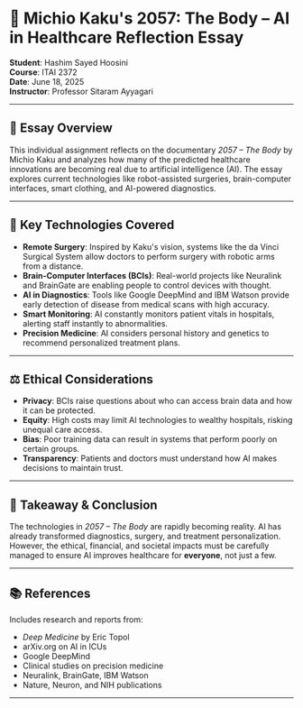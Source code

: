 # 🧠 Michio Kaku's 2057: The Body – AI in Healthcare Reflection Essay

**Student**: Hashim Sayed Hoosini  
**Course**: ITAI 2372  
**Date**: June 18, 2025  
**Instructor**: Professor Sitaram Ayyagari  

---

## 📘 Essay Overview

This individual assignment reflects on the documentary *2057 – The Body* by Michio Kaku and analyzes how many of the predicted healthcare innovations are becoming real due to artificial intelligence (AI). The essay explores current technologies like robot-assisted surgeries, brain-computer interfaces, smart clothing, and AI-powered diagnostics.

---

## 🚀 Key Technologies Covered

- **Remote Surgery**: Inspired by Kaku's vision, systems like the da Vinci Surgical System allow doctors to perform surgery with robotic arms from a distance.
- **Brain-Computer Interfaces (BCIs)**: Real-world projects like Neuralink and BrainGate are enabling people to control devices with thought.
- **AI in Diagnostics**: Tools like Google DeepMind and IBM Watson provide early detection of disease from medical scans with high accuracy.
- **Smart Monitoring**: AI constantly monitors patient vitals in hospitals, alerting staff instantly to abnormalities.
- **Precision Medicine**: AI considers personal history and genetics to recommend personalized treatment plans.

---

## ⚖️ Ethical Considerations

- **Privacy**: BCIs raise questions about who can access brain data and how it can be protected.
- **Equity**: High costs may limit AI technologies to wealthy hospitals, risking unequal care access.
- **Bias**: Poor training data can result in systems that perform poorly on certain groups.
- **Transparency**: Patients and doctors must understand how AI makes decisions to maintain trust.

---

## 🧠 Takeaway & Conclusion

The technologies in *2057 – The Body* are rapidly becoming reality. AI has already transformed diagnostics, surgery, and treatment personalization. However, the ethical, financial, and societal impacts must be carefully managed to ensure AI improves healthcare for **everyone**, not just a few.

---

## 📚 References

Includes research and reports from:
- *Deep Medicine* by Eric Topol  
- arXiv.org on AI in ICUs  
- Google DeepMind  
- Clinical studies on precision medicine  
- Neuralink, BrainGate, IBM Watson  
- Nature, Neuron, and NIH publications  

---
